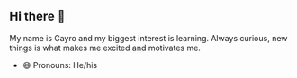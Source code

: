 ## Hi there 👋

My name is Cayro and my biggest interest is learning. Always curious, new things is what makes me excited and motivates me.

- 😄 Pronouns: He/his
